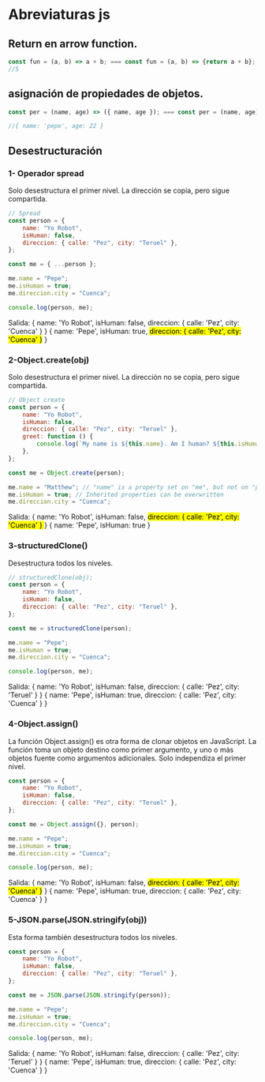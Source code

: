 # Abreviaturas js

## Return en arrow function.

```js
const fun = (a, b) => a + b; === const fun = (a, b) => {return a + b};
//5
```

## asignación de propiedades de objetos.

```js
const per = (name, age) => ({ name, age }); === const per = (name, age) => {return {name:name,age:age}};

//{ name: 'pepe', age: 22 }
```

## Desestructuración

### 1- Operador spread

Solo desestructura el primer nivel. La dirección se copia, pero sigue compartida.

```js
// Spread
const person = {
    name: "Yo Robot",
    isHuman: false,
    direccion: { calle: "Pez", city: "Teruel" },
};

const me = { ...person };

me.name = "Pepe";
me.isHuman = true;
me.direccion.city = "Cuenca";

console.log(person, me);
```

Salida:
{
name: 'Yo Robot',
isHuman: false,
direccion: { calle: 'Pez', city: 'Cuenca' }
} {
name: 'Pepe',
isHuman: true,
<mark>direccion: { calle: 'Pez', city: 'Cuenca' }</mark>
}

### 2-Object.create(obj)

Solo desestructura el primer nivel. La dirección no se copia, pero sigue compartida.

```js
// Object create
const person = {
    name: "Yo Robot",
    isHuman: false,
    direccion: { calle: "Pez", city: "Teruel" },
    greet: function () {
        console.log(`My name is ${this.name}. Am I human? ${this.isHuman}`);
    },
};

const me = Object.create(person);

me.name = "Matthew"; // "name" is a property set on "me", but not on "person"
me.isHuman = true; // Inherited properties can be overwritten
me.direccion.city = "Cuenca";
```

Salida:
{
name: 'Yo Robot',
isHuman: false,
<mark> direccion: { calle: 'Pez', city: 'Cuenca' } </mark>
} { name: 'Pepe', isHuman: true }

### 3-structuredClone()

Desestructura todos los niveles.

```js
// structuredClone(obj);
const person = {
    name: "Yo Robot",
    isHuman: false,
    direccion: { calle: "Pez", city: "Teruel" },
};

const me = structuredClone(person);

me.name = "Pepe";
me.isHuman = true;
me.direccion.city = "Cuenca";

console.log(person, me);
```

Salida:
{
name: 'Yo Robot',
isHuman: false,
direccion: { calle: 'Pez', city: 'Teruel' }
} {
name: 'Pepe',
isHuman: true,
direccion: { calle: 'Pez', city: 'Cuenca' }
}

### 4-Object.assign()

La función Object.assign() es otra forma de clonar objetos en JavaScript. La función toma un objeto destino como primer argumento, y uno o más objetos fuente como argumentos adicionales. Solo independiza el primer nivel.

```js
const person = {
    name: "Yo Robot",
    isHuman: false,
    direccion: { calle: "Pez", city: "Teruel" },
};

const me = Object.assign({}, person);

me.name = "Pepe";
me.isHuman = true;
me.direccion.city = "Cuenca";

console.log(person, me);
```

Salida:
{
name: 'Yo Robot',
isHuman: false,
<mark>direccion: { calle: 'Pez', city: 'Cuenca' }</mark>
} {
name: 'Pepe',
isHuman: true,
direccion: { calle: 'Pez', city: 'Cuenca' }
}

### 5-JSON.parse(JSON.stringify(obj))

Esta forma también desestructura todos los niveles.

```js
const person = {
    name: "Yo Robot",
    isHuman: false,
    direccion: { calle: "Pez", city: "Teruel" },
};

const me = JSON.parse(JSON.stringify(person));

me.name = "Pepe";
me.isHuman = true;
me.direccion.city = "Cuenca";

console.log(person, me);
```

Salida:
{
name: 'Yo Robot',
isHuman: false,
direccion: { calle: 'Pez', city: 'Teruel' }
} {
name: 'Pepe',
isHuman: true,
direccion: { calle: 'Pez', city: 'Cuenca' }
}
